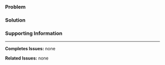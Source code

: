 ### Problem
<!--- Why is this PR necessary? What problems exist that needed solving?  --->

### Solution
<!--- How your solution fixes the problem and a summary of the major code changes.  --->

### Supporting Information
<!--- Any related information, todos, breaking changes, or outstanding issues can be described here --->

---
**Completes Issues:** none <!-- Links to issues that should be completed when this PR is merged. -->

**Related Issues:** none <!-- Links to issues with related information -->
